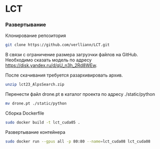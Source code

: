 # LCT

### Развертывание
Клонирование репозитория
```bash
git clone https://github.com/verlliann/LCT.git
```

В связи с ограничение размера загрузчки файлов на GitHub. Необходимо сказать модель по адресу https://disk.yandex.ru/d/qU_n3h_2Rd8WEw.

После скачивания требуется разархивировать архив.
```bash
unzip lct23_AlpsSearch.zip 
```

Перенести файл drone.pt в каталог проекта по адресу ./static/python 
```bash
mv drone.pt ./static/python 
```

Сборка Dockerfile
```bash
sudo docker build -t lct_cuda05 .
```

Развертывание контейнера
```bash
sudo docker run --gpus all -p 80:80 --name=lct_cuda08 lct_cuda08
```


